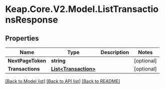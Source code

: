 # Keap.Core.V2.Model.ListTransactionsResponse

## Properties

Name | Type | Description | Notes
------------ | ------------- | ------------- | -------------
**NextPageToken** | **string** |  | [optional] 
**Transactions** | [**List&lt;Transaction&gt;**](Transaction.md) |  | [optional] 

[[Back to Model list]](../README.md#documentation-for-models) [[Back to API list]](../README.md#documentation-for-api-endpoints) [[Back to README]](../README.md)

